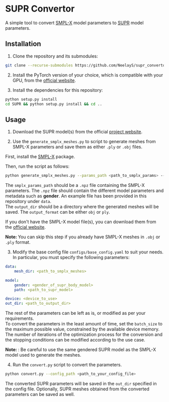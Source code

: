 # SUPR Convertor

A simple tool to convert [SMPL-X](https://smpl-x.is.tue.mpg.de/) model parameters to [SUPR](https://supr.is.tue.mpg.de/) model parameters.

## Installation

1. Clone the repository and its submodules:

```bash
git clone --recurse-submodules https://github.com/NeelayS/supr_convertor.git
```

2. Install the PyTorch version of your choice, which is compatible with your GPU, from the [official website](https://pytorch.org/).

3. Install the dependencies for this repository:

```bash
python setup.py install
cd SUPR && python setup.py install && cd ..
```

## Usage

1. Download the SUPR model(s) from the official [project website](https://supr.is.tue.mpg.de/).

2. Use the `generate_smplx_meshes.py` to script to generate meshes from SMPL-X parameters and save them as either `.ply` or `.obj` files.

First, install the [SMPL-X](https://github.com/vchoutas/smplx) package. <br>

Then, run the script as follows:

```bash
python generate_smplx_meshes.py --params_path <path_to_smplx_params> --model_path <path_to_smplx_model> --output_dir <path_to_output_dir> --output_format <ply/obj>
```
The `smplx_params_path` should be a `.npz` file containing the SMPL-X parameters. The `.npz` file should contain the different model parameters and metadata such as <b>gender</b>. An example file has been provided in this repository under `data`. <br>
The `output_dir` should be a directory where the generated meshes will be saved. The `output_format` can be either `obj` or `ply`.

If you don't have the SMPL-X model file(s), you can download them from the [official website](https://smpl-x.is.tue.mpg.de/). <br>

<b> Note: </b> You can skip this step if you already have SMPL-X meshes in `.obj` or `.ply` format.

3. Modify the base config file `configs/base_config.yaml` to suit your needs. In particular, you must specify the following parameters:

```yaml
data:
    mesh_dir: <path_to_smplx_meshes>

model:
    gender: <gender_of_supr_body_model>
    path: <path_to_supr_model>

device: <device_to_use>
out_dir: <path_to_output_dir>
```
The rest of the parameters can be left as is, or modified as per your requirements. <br> 
To convert the parameters in the least amount of time, set the `batch_size` to the maximum possible value, constrained by the available device memory. <br>
The number of iterations of the optimization process for the conversion and the stopping conditions can be modified according to the use case. <br>

<b> Note: </b>: Be careful to use the same gendered SUPR model as the SMPL-X model used to generate the meshes.

4. Run the `convert.py` script to convert the parameters.

```bash
python convert.py --config_path <path_to_your_config_file>
```

The converted SUPR parameters will be saved in the `out_dir` specified in the config file. Optionally, SUPR meshes obtained from the converted parameters can be saved as well.